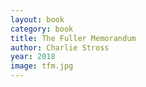 ```yaml
---
layout: book
category: book
title: The Fuller Memorandum
author: Charlie Stross
year: 2018
image: tfm.jpg
---
```

